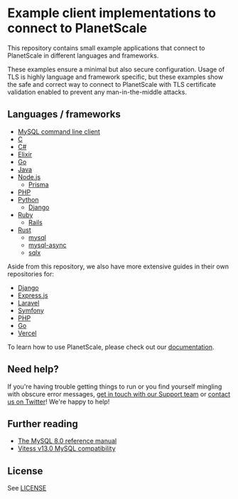 # Example client implementations to connect to PlanetScale

This repository contains small example applications that connect to
PlanetScale in different languages and frameworks.

These examples ensure a minimal but also secure configuration. Usage of
TLS is highly language and framework specific, but these examples show
the safe and correct way to connect to PlanetScale with TLS certificate
validation enabled to prevent any man-in-the-middle attacks.

## Languages / frameworks

- [MySQL command line client](mysql)
- [C](c)
- [C#](c%23)
- [Elixir](elixir)
- [Go](go)
- [Java](java)
- [Node.js](nodejs)
  - [Prisma](nodejs/prisma)
- [PHP](php)
- [Python](python)
  - [Django](python/django)
- [Ruby](ruby)
  - [Rails](ruby/rails)
- [Rust](rust)
  - [mysql](rust/mysql)
  - [mysql-async](rust/mysql-async)
  - [sqlx](rust/sqlx)

Aside from this repository, we also have more extensive guides in their own
repositories for:

- [Django](https://github.com/planetscale/django-example)
- [Express.js](https://github.com/planetscale/express-example)
- [Laravel](https://github.com/planetscale/laravel-crud-mysql)
- [Symfony](https://github.com/planetscale/symfony-example)
- [PHP](https://github.com/planetscale/php-example)
- [Go](https://github.com/planetscale/golang-example)
- [Vercel](https://github.com/planetscale/vercel-integration-example)

To learn how to use PlanetScale, please check out our
[documentation](https://planetscale.com/docs).

## Need help?

If you're having trouble getting things to run or you find yourself mingling
with obscure error messages, [get in touch with our Support team](https://support.planetscale.com/) or [contact us on Twitter](https://twitter.com/planetscalehelp)! We're
happy to help!

## Further reading

- [The MySQL 8.0 reference manual](https://dev.mysql.com/doc/refman/8.0/en/)
- [Vitess v13.0 MySQL compatibility](https://vitess.io/docs/13.0/reference/compatibility/mysql-compatibility/)

## License

See [LICENSE](LICENSE)
